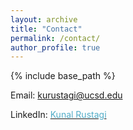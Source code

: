 ```yaml
---
layout: archive
title: "Contact"
permalink: /contact/
author_profile: true
---
```


{% include base_path %}


Email: kurustagi@ucsd.edu

LinkedIn: [<font color="#52ADC8">Kunal Rustagi</font>](https://in.linkedin.com/in/kunal-rustagi)

<!-- <embed src="https://www.linkedin.com/in/kunal-rustagi" width="650" height="1800" type='application/pdf'> -->